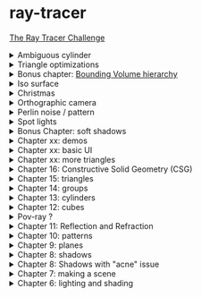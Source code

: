 # ray-tracer
[The Ray Tracer Challenge](https://pragprog.com/book/jbtracer/the-ray-tracer-challenge)

<details>
<summary>Ambiguous cylinder</summary>
  <img src="https://github.com/fremag/ray-tracer/blob/master/demos/ambiguous_cylinder.png"/>
Thanks to TJ Wei for his <a href="https://www.youtube.com/watch?v=vUz4kov3K1c">video</a>
</details>

<details>
<summary>Triangle optimizations</summary>
 <table>
 <tr><th> Scene   </th><th>Standard</th><th> Vector3  </th><th> Inline  </th><th> AVX 256 </th></tr> 
 <tr> <td>Dragons   </td><td>22 s</td><td>    17 s      </td><td>     7 s      </td><td>   3 s    </td></tr>
 <tr> <td>Christmas    </td><td>11 s</td><td>      9 s     </td><td>     4 s     </td><td>  3 s    </td></tr>
 </table>
</details>

<details>
 <summary>Bonus chapter: <a href="http://www.raytracerchallenge.com/bonus/bounding-boxes.html">Bounding Volume hierarchy</a></summary><img src="https://github.com/fremag/ray-tracer/blob/master/demos/dragon_volume_hierarchy.png"/>
<br/>
Reference:
<br/>
<img src="http://www.raytracerchallenge.com/bonus/images/bbox/bounding-boxes.jpg"/>
<table>
<tr><th> BVH   </th><th> #Tri. Inters.  </th><th> # Box Inters.  </th><th> Time (1 thread) </th></tr> 
<tr> <td>No   </td><td>  7512 M        </td><td>   2.6 M        </td><td>   325 s    </td></tr>
<tr> <td>Yes    </td><td>   347 M        </td><td>  14.3 M        </td><td>  15 s    </td></tr>
<tr><th> Ratio </th><th>   x 22         </th><th>  / 5.5      </th><th>  x 22    </th></tr>
</table>
</details>

<details>
  <summary>Iso surface</summary>
  <a href="https://en.wikipedia.org/wiki/Marching_cubes">marching cubes</a> / <a href="https://en.wikipedia.org/wiki/Metaballs">Metaballs</a>
  <br/>
  <img src="https://github.com/fremag/ray-tracer/blob/master/demos/isosurface_smooth.png"/>
  <br/>
  <br/>
  <img src="https://github.com/fremag/ray-tracer/blob/master/demos/isosurface_basic_shapes.png"/>
  <br/>
  Thanks to <a href="https://github.com/Scrawk/Marching-Cubes">Scrawk</a> for his code.
</details>

<details>
  <summary>Christmas</summary>
<img src="https://github.com/fremag/ray-tracer/blob/master/demos/christmas.png"/>
<br/>
<a href="https://forum.raytracerchallenge.com/thread/16/merry-christmas-scene-description?page=1&scrollTo=697">Reference:</a>
<br/>
<img src="https://i.imgur.com/QKBOAQW.jpg"/>
</details>

<details>
  <summary>Orthographic camera</summary>
  <a href="https://en.wikipedia.org/wiki/Penrose_triangle">Penrose triangle</a><br/>
  <img src="https://github.com/fremag/ray-tracer/blob/master/demos/penrose_triangle.png"/>
</details>

<details>
  <summary>Perlin noise / pattern</summary>
  <img src="https://github.com/fremag/ray-tracer/blob/master/demos/the_one_ring_perlin.png"/>
  <img src="https://github.com/fremag/ray-tracer/blob/master/demos/perlin_ring_expanse.png"/>
</details>

<details>
  <summary>Spot lights</summary>
  <img src="https://github.com/fremag/ray-tracer/blob/master/demos/spot_lights.png"/>
  <img src="https://github.com/fremag/ray-tracer/blob/master/demos/spot_light_soft_shadow.png"/>
</details>

<details>
  <summary>Bonus Chapter: soft shadows</summary>
  <img src="https://github.com/fremag/ray-tracer/blob/master/demos/soft_shadows.png"/>
  <img src="https://github.com/fremag/ray-tracer/blob/master/demos/shadow_glamour_shot.png"/>
<p>Reference:
  <img src="http://www.raytracerchallenge.com/bonus/images/shadow-glamour-shot.jpg"/>
</p>
</details>

<details>
  <summary>Chapter xx: demos</summary>
  <img src="https://github.com/fremag/ray-tracer/blob/master/demos/menger_castle.png"/>
</details>

<details>
  <summary>Chapter xx: basic UI</summary>
  <img src="https://github.com/fremag/ray-tracer/blob/master/demos/demo-ui.gif"/>

</details>

<details>
  <summary>Chapter xx: more triangles</summary>
  <img src="https://github.com/fremag/ray-tracer/blob/master/demos/curve_sweep.png"/>
  <img src="https://github.com/fremag/ray-tracer/blob/master/demos/height_field.png"/>
  <img src="https://github.com/fremag/ray-tracer/blob/master/demos/wireframe.png"/>
  <img src="https://github.com/fremag/ray-tracer/blob/master/demos/prism.png"/>
</details>

<details>
  <summary>Chapter 16: Constructive Solid Geometry (CSG)</summary>
  <img src="https://github.com/fremag/ray-tracer/blob/master/demos/menger_sponge.png"/>
  <img src="https://github.com/fremag/ray-tracer/blob/master/demos/csg.png"/>
</details>

<details>
  <summary>Chapter 15: triangles </summary>
  <img src="https://github.com/fremag/ray-tracer/blob/master/demos/teapot.png"/>
  <p>Smooth triangles</p>
  <img src="https://github.com/fremag/ray-tracer/blob/master/demos/pikachu.png"/>
</details>

<details>
  <summary>Chapter 14: groups </summary>
  <img src="https://github.com/fremag/ray-tracer/blob/master/demos/labyrinth.png"/>
</details>

<details>
  <summary>Chapter 13: cylinders </summary>
  <img src="https://github.com/fremag/ray-tracer/blob/master/demos/cylinders_altitude.png"/>
  <br/>
  <img src="https://github.com/fremag/ray-tracer/blob/master/demos/cones.png"/>
</details>

<details>
  <summary>Chapter 12: cubes </summary>
  <img src="https://github.com/fremag/ray-tracer/blob/master/demos/cubes.png"/>
</details>

<details>
  <summary>Pov-ray ? </summary>
  <img src="https://github.com/fremag/ray-tracer/blob/master/demos/glass_sphere.png"/>
  <br/>
  <img src="https://github.com/fremag/ray-tracer/blob/master/pov-ray/glass_sphere.png"/>
</details>

<details>
  <summary>Chapter 11: Reflection and Refraction</summary>
  <img src="https://github.com/fremag/ray-tracer/blob/master/demos/world_reflection_refraction.png"/>
  <br/>
  <img src="https://github.com/fremag/ray-tracer/blob/master/demos/glass_sphere.png"/>
  <br/>
  <img src="https://github.com/fremag/ray-tracer/blob/master/demos/world_reflection.png"/>
  <p>
         Thanks to <a href="https://github.com/javan">Javan Makhmali</a>
         I wanted to check my ray tracer was correct so I got the <a href="https://github.com/javan/ray-tracer-challenge/blob/master/src/controllers/chapter_11_worker.js">same scene as him</a> to compare results.
  </p>
</details>

<details>
  <summary>Chapter 10: patterns</summary>
  <img src="https://github.com/fremag/ray-tracer/blob/master/demos/world_patterns.png"/>
</details>

<details>
  <summary>Chapter 9: planes</summary>
  <img src="https://github.com/fremag/ray-tracer/blob/master/demos/world_plane.png"/>
</details>

<details>
  <summary>Chapter 8: shadows</summary>
  <img src="https://github.com/fremag/ray-tracer/blob/master/demos/helloworld_shadows.png"/>
</details>

<details>
  <summary>Chapter 8: Shadows with "acne" issue</summary>
  <img src="https://github.com/fremag/ray-tracer/blob/master/demos/helloworld_shadow_acne.png"/>
</details>

<details>
  <summary>Chapter 7: making a scene</summary>
  <img src="https://github.com/fremag/ray-tracer/blob/master/demos/helloworld.png"/>
</details>

<details>
  <summary>Chapter 6: lighting and shading</summary>
  <img src="https://github.com/fremag/ray-tracer/blob/master/demos/sphere.png"/>
</details>


